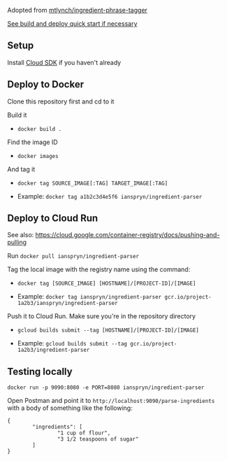 Adopted from [mtlynch/ingredient-phrase-tagger](https://hub.docker.com/r/mtlynch/ingredient-phrase-tagger/)

[See build and deploy quick start if necessary](https://cloud.google.com/run/docs/quickstarts/build-and-deploy#python_1)

## Setup

Install [Cloud SDK](https://cloud.google.com/sdk/) if you haven't already

## Deploy to Docker

Clone this repository first and cd to it

Build it

- `docker build .`

Find the image ID

- `docker images`

And tag it

- `docker tag SOURCE_IMAGE[:TAG] TARGET_IMAGE[:TAG]`

- Example: `docker tag a1b2c3d4e5f6 ianspryn/ingredient-parser`

## Deploy to Cloud Run

See also: https://cloud.google.com/container-registry/docs/pushing-and-pulling

Run `docker pull ianspryn/ingredient-parser`

Tag the local image with the registry name using the command:

- `docker tag [SOURCE_IMAGE] [HOSTNAME]/[PROJECT-ID]/[IMAGE]`

 - Example: `docker tag ianspryn/ingredient-parser gcr.io/project-1a2b3/ianspryn/ingredient-parser`

Push it to Cloud Run. Make sure you're in the repository directory

- `gcloud builds submit --tag [HOSTNAME]/[PROJECT-ID]/[IMAGE]`

- Example: `gcloud builds submit --tag gcr.io/project-1a2b3/ingredient-parser`

## Testing locally

`docker run -p 9090:8080 -e PORT=8080 ianspryn/ingredient-parser`

Open Postman and point it to `http://localhost:9090/parse-ingredients` with a body of something like the following:

```
{
        "ingredients": [
                "1 cup of flour",
                "3 1/2 teaspoons of sugar"
        ]
}